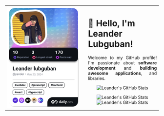 <table style="border-collapse: collapse; border: none; width: 100%;">
  <tr>
    <td style="vertical-align: top; border: none; width: 50%;">
      <a href="https://app.daily.dev/yander">
        <img src="./devcard.png" width="600" alt="Leander Lubguban's Dev Card"/>
      </a>
    </td>
    <td style="vertical-align: top; padding-left: 20px; border: none; width: 100%;">
      <h1>👋 Hello, I'm Leander Lubguban!</h1>
      <p align="justify">
        Welcome to my GitHub profile! I'm passionate about 
        <strong>software development</strong> and <strong>building awesome applications</strong>, and libraries.
      </p>
      <p align="center">
        <img src="http://github-profile-summary-cards.vercel.app/api/cards/profile-details?username=y4nder&theme=tokyonight" width="500"
             alt="Leander's GitHub Stats"/>
      </p>
      <p align="center">
        <img src="http://github-profile-summary-cards.vercel.app/api/cards/stats?username=y4nder&theme=tokyonight" width="250" 
             alt="Leander's GitHub Stats"/>
        <img src="http://github-profile-summary-cards.vercel.app/api/cards/most-commit-language?username=y4nder&theme=tokyonight" width="250" 
             alt="Leander's GitHub Stats"/>
      </p>
    </td>
  </tr>
</table>

